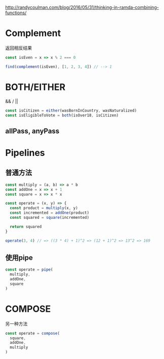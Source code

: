 http://randycoulman.com/blog/2016/05/31/thinking-in-ramda-combining-functions/

# Complement
返回相反结果

```javascript
const isEven = x => x % 2 === 0

find(complement(isEven), [1, 2, 3, 4]) // --> 1
```

# BOTH/EITHER

&& / ||

```javascript
const isCitizen = either(wasBornInCountry, wasNaturalized)
const isEligibleToVote = both(isOver18, isCitizen)
```
## allPass, anyPass

# Pipelines

## 普通方法

```javascript
const multiply = (a, b) => a * b
const addOne = x => x + 1
const square = x => x * x

const operate = (x, y) => {
  const product = multiply(x, y)
  const incremented = addOne(product)
  const squared = square(incremented)

  return squared
}

operate(3, 4) // => ((3 * 4) + 1)^2 => (12 + 1)^2 => 13^2 => 169
```

## 使用pipe

```javascript
const operate = pipe(
  multiply,
  addOne,
  square
)
```

# COMPOSE

另一种方法

```javascript
const operate = compose(
  square,
  addOne,
  multiply
)
```
